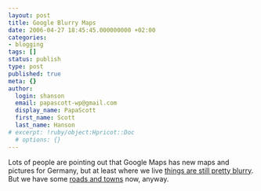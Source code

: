 ```yaml
---
layout: post
title: Google Blurry Maps
date: 2006-04-27 18:45:45.000000000 +02:00
categories:
- blogging
tags: []
status: publish
type: post
published: true
meta: {}
author:
  login: shanson
  email: papascott-wp@gmail.com
  display_name: PapaScott
  first_name: Scott
  last_name: Hanson
# excerpt: !ruby/object:Hpricot::Doc
  # options: {}
---
```

<p>Lots of people are pointing out that Google Maps has new maps and pictures for Germany, but at least where we live <a href="http://maps.google.com/maps?f=q&hl=en&om=1&ll=53.2873,9.912&spn=0.065369,0.145397&t=h" title="Google Maps">things are still pretty blurry</a>. But we have some <a href="http://maps.google.com/maps?f=q&amp;hl=en&amp;om=1&amp;ll=53.2873,9.912&amp;spn=0.065369,0.145397&amp;t=m">roads and towns</a> now, anyway.</p>
